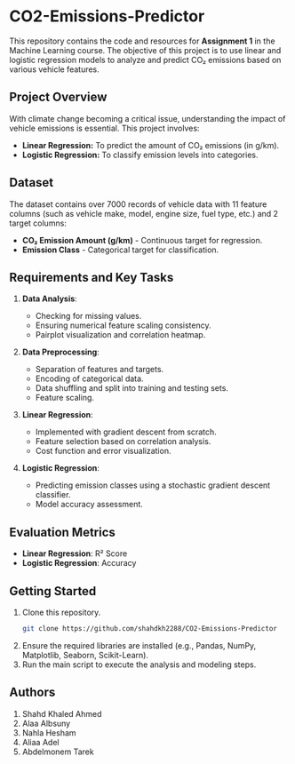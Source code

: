 # CO2-Emissions-Predictor

This repository contains the code and resources for **Assignment 1** in the Machine Learning course. The objective of this project is to use linear and logistic regression models to analyze and predict CO₂ emissions based on various vehicle features.

## Project Overview

With climate change becoming a critical issue, understanding the impact of vehicle emissions is essential. This project involves:
- **Linear Regression:** To predict the amount of CO₂ emissions (in g/km).
- **Logistic Regression:** To classify emission levels into categories.

## Dataset

The dataset contains over 7000 records of vehicle data with 11 feature columns (such as vehicle make, model, engine size, fuel type, etc.) and 2 target columns:
- **CO₂ Emission Amount (g/km)** - Continuous target for regression.
- **Emission Class** - Categorical target for classification.

## Requirements and Key Tasks

1. **Data Analysis**:
   - Checking for missing values.
   - Ensuring numerical feature scaling consistency.
   - Pairplot visualization and correlation heatmap.

2. **Data Preprocessing**:
   - Separation of features and targets.
   - Encoding of categorical data.
   - Data shuffling and split into training and testing sets.
   - Feature scaling.

3. **Linear Regression**:
   - Implemented with gradient descent from scratch.
   - Feature selection based on correlation analysis.
   - Cost function and error visualization.

4. **Logistic Regression**:
   - Predicting emission classes using a stochastic gradient descent classifier.
   - Model accuracy assessment.

## Evaluation Metrics

- **Linear Regression**: R² Score
- **Logistic Regression**: Accuracy

## Getting Started

1. Clone this repository.
   ```bash
   git clone https://github.com/shahdkh2288/CO2-Emissions-Predictor

2. Ensure the required libraries are installed (e.g., Pandas, NumPy, Matplotlib, Seaborn, Scikit-Learn).
3. Run the main script to execute the analysis and modeling steps.

## Authors
1. Shahd Khaled Ahmed
2. Alaa Albsuny
3. Nahla Hesham
4. Aliaa Adel
5. Abdelmonem Tarek

